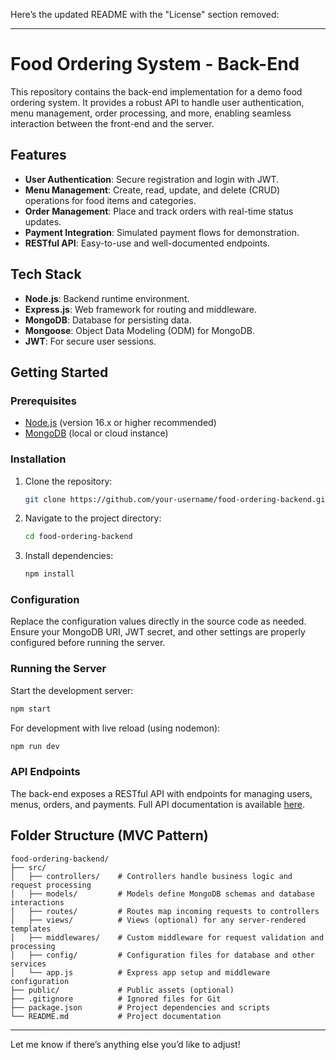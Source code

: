 Here’s the updated README with the "License" section removed:

---

# Food Ordering System - Back-End

This repository contains the back-end implementation for a demo food ordering system. It provides a robust API to handle user authentication, menu management, order processing, and more, enabling seamless interaction between the front-end and the server.

## Features
- **User Authentication**: Secure registration and login with JWT.
- **Menu Management**: Create, read, update, and delete (CRUD) operations for food items and categories.
- **Order Management**: Place and track orders with real-time status updates.
- **Payment Integration**: Simulated payment flows for demonstration.
- **RESTful API**: Easy-to-use and well-documented endpoints.

## Tech Stack
- **Node.js**: Backend runtime environment.
- **Express.js**: Web framework for routing and middleware.
- **MongoDB**: Database for persisting data.
- **Mongoose**: Object Data Modeling (ODM) for MongoDB.
- **JWT**: For secure user sessions.

## Getting Started

### Prerequisites
- [Node.js](https://nodejs.org/) (version 16.x or higher recommended)
- [MongoDB](https://www.mongodb.com/) (local or cloud instance)

### Installation
1. Clone the repository:
   ```bash
   git clone https://github.com/your-username/food-ordering-backend.git
   ```
2. Navigate to the project directory:
   ```bash
   cd food-ordering-backend
   ```
3. Install dependencies:
   ```bash
   npm install
   ```

### Configuration
Replace the configuration values directly in the source code as needed. Ensure your MongoDB URI, JWT secret, and other settings are properly configured before running the server.

### Running the Server
Start the development server:
```bash
npm start
```

For development with live reload (using nodemon):
```bash
npm run dev
```

### API Endpoints
The back-end exposes a RESTful API with endpoints for managing users, menus, orders, and payments. Full API documentation is available [here](#).

## Folder Structure (MVC Pattern)
```
food-ordering-backend/
├── src/
│   ├── controllers/    # Controllers handle business logic and request processing
│   ├── models/         # Models define MongoDB schemas and database interactions
│   ├── routes/         # Routes map incoming requests to controllers
│   ├── views/          # Views (optional) for any server-rendered templates
│   ├── middlewares/    # Custom middleware for request validation and processing
│   ├── config/         # Configuration files for database and other services
│   └── app.js          # Express app setup and middleware configuration
├── public/             # Public assets (optional)
├── .gitignore          # Ignored files for Git
├── package.json        # Project dependencies and scripts
└── README.md           # Project documentation
```

---

Let me know if there’s anything else you’d like to adjust!